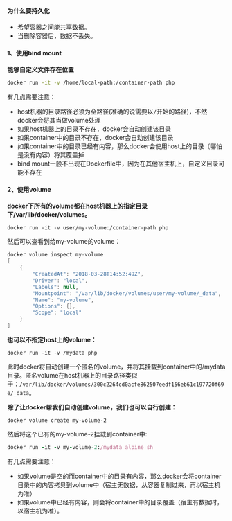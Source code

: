 #### 为什么要持久化

+ 希望容器之间能共享数据。
+ 当删除容器后，数据不丢失。

#### 1、使用bind mount

**能够自定义文件存在位置**

```bash
docker run -it -v /home/local-path:/container-path php 
```

有几点需要注意：

- host机器的目录路径必须为全路径(准确的说需要以`/`开始的路径)，不然docker会将其当做volume处理
- 如果host机器上的目录不存在，docker会自动创建该目录
- 如果container中的目录不存在，docker会自动创建该目录
- 如果container中的目录已经有内容，那么docker会使用host上的目录（哪怕是没有内容）将其覆盖掉
- bind mount一般不出现在Dockerfile中，因为在其他宿主机上，自定义目录可能不存在

#### 2、使用volume

**docker下所有的volume都在host机器上的指定目录下/var/lib/docker/volumes。**

```undefined
docker run -it -v user/my-volume:/container-path php
```

然后可以查看到给my-volume的volume：

```csharp
docker volume inspect my-volume
[
    {
        "CreatedAt": "2018-03-28T14:52:49Z",
        "Driver": "local",
        "Labels": null,
        "Mountpoint": "/var/lib/docker/volumes/user/my-volume/_data",
        "Name": "my-volume",
        "Options": {},
        "Scope": "local"
    }
]
```

**也可以不指定host上的volume：**

```undefined
docker run -it -v /mydata php
```

此时docker将自动创建一个匿名的volume，并将其挂载到container中的/mydata目录。匿名volume在host机器上的目录路径类似于：`/var/lib/docker/volumes/300c2264cd0acfe862507eedf156eb61c197720f69e/_data`。

**除了让docker帮我们自动创建volume，我们也可以自行创建：**

```undefined
docker volume create my-volume-2
```

然后将这个已有的my-volume-2挂载到container中:

```ruby
docker run -it -v my-volume-2:/mydata alpine sh
```

有几点需要注意：

+ 如果volume是空的而container中的目录有内容，那么docker会将container目录中的内容拷贝到volume中（宿主无数据，从容器复制过来，再以宿主机为准）
+ 如果volume中已经有内容，则会将container中的目录覆盖（宿主有数据时，以宿主机为准）。